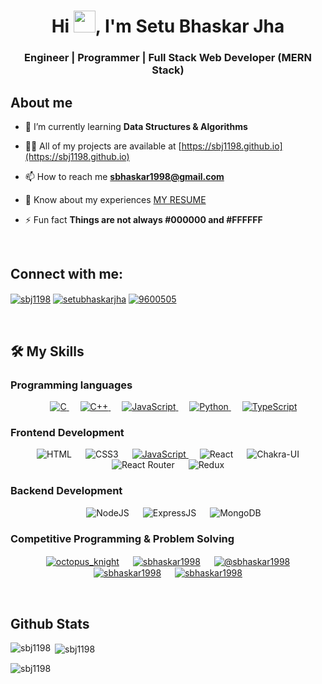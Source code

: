 <h1 align="center">Hi <img src="https://media.giphy.com/media/hvRJCLFzcasrR4ia7z/giphy.gif" width="35">, I'm Setu Bhaskar Jha</h1>
<h3 align="center">Engineer | Programmer | Full Stack Web Developer (MERN Stack)</h3>

## About me

- 🌱 I’m currently learning **Data Structures & Algorithms**

- 👨‍💻 All of my projects are available at [https://sbj1198.github.io](https://sbj1198.github.io)

- 📫 How to reach me **sbhaskar1998@gmail.com**

- 📄 Know about my experiences [MY RESUME](https://drive.google.com/file/d/1l2cymp8lc-8HZ20ucg7NChsAb3pe40RX/view?usp=sharing)

- ⚡ Fun fact **Things are not always #000000 and #FFFFFF**

<br>

## Connect with me:

<p align="left">
<a href="https://dev.to/sbj1198" target="blank"><img align="center" src="https://img.shields.io/badge/dev.to-0A0A0A?style=for-the-badge&logo=devdotto&logoColor=white" alt="sbj1198"/></a>
<a href="https://linkedin.com/in/setubhaskarjha" target="blank"><img align="center" src="https://img.shields.io/badge/LinkedIn-0077B5?style=for-the-badge&logo=linkedin&logoColor=white" alt="setubhaskarjha"/></a>
<a href="https://stackoverflow.com/users/9600505" target="blank"><img align="center" src="https://img.shields.io/badge/Stack_Overflow-FE7A16?style=for-the-badge&logo=stack-overflow&logoColor=white" alt="9600505" /></a>
</p>

<br>

## 🛠️ My Skills

### Programming languages

<p align="center"> 
  &emsp; 
  <a href="https://www.cprogramming.com/" target="_blank"> 
    <img alt="C" src="https://img.shields.io/badge/C-00599C?style=for-the-badge&logo=c&logoColor=white">
  </a> 
  &emsp;
  <a href="https://www.w3schools.com/cpp/" target="_blank"> 
    <img alt="C++" src="https://img.shields.io/badge/C%2B%2B-00599C?style=for-the-badge&logo=c%2B%2B&logoColor=white">
  </a> 
  &emsp;
  <a href="https://developer.mozilla.org/en-US/docs/Web/JavaScript" target="_blank"> 
     <img alt="JavaScript" src="https://img.shields.io/badge/JavaScript-323330?style=for-the-badge&logo=javascript&logoColor=F7DF1E">
   </a>
  &emsp;
   <a href="https://www.python.org" target="_blank">
    <img alt="Python" src="https://img.shields.io/badge/Python-FFD43B?style=for-the-badge&logo=python&logoColor=blue">
  </a>
  &emsp;
   <a href="https://www.typescriptlang.org/" target="_blank">
    <img alt="TypeScript" src="https://img.shields.io/badge/TypeScript-007ACC?style=for-the-badge&logo=typescript&logoColor=white">
  </a>
</p>

### Frontend Development

<p align="center"> 
  &emsp; 
  <a target="_blank"> 
    <img alt="HTML" src="https://img.shields.io/badge/HTML5-E34F26?style=for-the-badge&logo=html5&logoColor=white">
  </a> 
  &emsp;
  <a target="_blank"> 
    <img alt="CSS3" src="https://img.shields.io/badge/CSS3-1572B6?style=for-the-badge&logo=css3&logoColor=white">
  </a> 
  &emsp;
  <a href="https://developer.mozilla.org/en-US/docs/Web/JavaScript" target="_blank"> 
     <img alt="JavaScript" src="https://img.shields.io/badge/JavaScript-323330?style=for-the-badge&logo=javascript&logoColor=F7DF1E">
   </a>
  &emsp;
   <a target="_blank">
    <img alt="React" src="https://img.shields.io/badge/React-20232A?style=for-the-badge&logo=react&logoColor=61DAFB">
  </a>
  &emsp;
   <a target="_blank">
    <img alt="Chakra-UI" src="https://img.shields.io/badge/Chakra--UI-319795?style=for-the-badge&logo=chakra-ui&logoColor=white">
  </a>
  &emsp;
   <a target="_blank">
    <img alt="React Router" src="https://img.shields.io/badge/React_Router-CA4245?style=for-the-badge&logo=react-router&logoColor=white">
  </a>
  &emsp;
   <a target="_blank">
    <img alt="Redux" src="https://img.shields.io/badge/Redux-593D88?style=for-the-badge&logo=redux&logoColor=white">
  </a>
</p>

### Backend Development

<p align="center"> 
  &emsp; 
  <a target="_blank"> 
    <img alt="NodeJS" src="https://img.shields.io/badge/Node.js-339933?style=for-the-badge&logo=nodedotjs&logoColor=white">
  </a> 
  &emsp;
  <a target="_blank"> 
    <img alt="ExpressJS" src="https://img.shields.io/badge/Express.js-000000?style=for-the-badge&logo=express&logoColor=white">
  </a> 
  &emsp;
  <a target="_blank"> 
     <img alt="MongoDB" src="https://img.shields.io/badge/MongoDB-4EA94B?style=for-the-badge&logo=mongodb&logoColor=white">
   </a>
</p>

### Competitive Programming & Problem Solving

<p align="center"> 
  &emsp; 
  <a href="https://codeforces.com/profile/octopus_knight" target="blank"><img align="center" src="https://img.shields.io/badge/Codeforces-445f9d?style=for-the-badge&logo=Codeforces&logoColor=white" alt="octopus_knight" /></a>
  &emsp;
  <a href="https://www.leetcode.com/sbhaskar1998" target="blank"><img align="center" src="https://img.shields.io/badge/-LeetCode-FFA116?style=for-the-badge&logo=LeetCode&logoColor=black" alt="sbhaskar1998"/></a>
  &emsp;
  <a href="https://www.hackerearth.com/@sbhaskar1998" target="blank"><img align="center" src="https://img.shields.io/badge/HackerEarth-%232C3454.svg?&style=for-the-badge&logo=HackerEarth&logoColor=Blue" alt="@sbhaskar1998"/></a>
  &emsp;
   <a href="https://www.topcoder.com/members/sbhaskar1998" target="blank"><img align="center" src="https://img.shields.io/badge/Topcoder-29A7DF?style=for-the-badge&logo=Topcoder&logoColor=white" alt="sbhaskar1998"/></a>
  &emsp;
  <a href="https://www.hackerrank.com/sbhaskar1998" target="blank"><img align="center" src="https://img.shields.io/badge/-Hackerrank-2EC866?style=for-the-badge&logo=HackerRank&logoColor=white" alt="sbhaskar1998"/></a>
</p>

<br>

## Github Stats

<p><img align="left" src="https://github-readme-stats.vercel.app/api/top-langs?username=sbj1198&show_icons=true&locale=en&layout=compact" alt="sbj1198" /></p>

<p>&nbsp;<img align="center" src="https://github-readme-stats.vercel.app/api?username=sbj1198&show_icons=true&locale=en" alt="sbj1198" /></p>

<p><img align="center" src="https://github-readme-streak-stats.herokuapp.com/?user=sbj1198&" alt="sbj1198" /></p>
